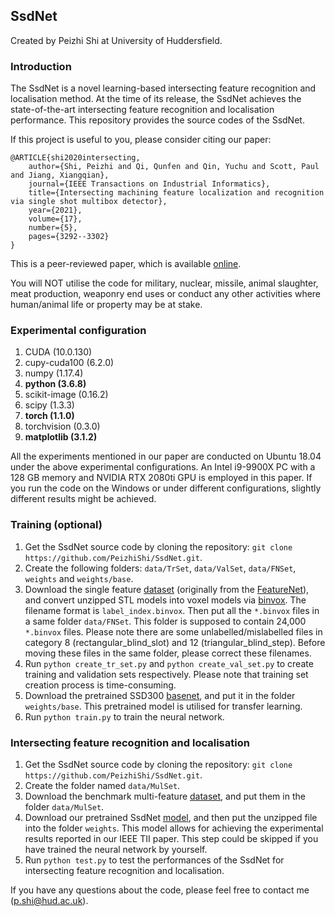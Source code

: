 ## SsdNet

Created by Peizhi Shi at University of Huddersfield. 

### Introduction

The SsdNet is a novel learning-based intersecting feature recognition and localisation method. At the time of its release, the SsdNet achieves the state-of-the-art intersecting feature recognition and localisation performance. This repository provides the source codes of the SsdNet. 

If this project is useful to you, please consider citing our paper:

    @ARTICLE{shi2020intersecting,
	    author={Shi, Peizhi and Qi, Qunfen and Qin, Yuchu and Scott, Paul and Jiang, Xiangqian},
	    journal={IEEE Transactions on Industrial Informatics}, 
	    title={Intersecting machining feature localization and recognition via single shot multibox detector}, 
	    year={2021},
	    volume={17},
	    number={5},
	    pages={3292--3302}
    }

This is a peer-reviewed paper, which is available [online](https://doi.org/10.1109/TII.2020.3030620). 

You will NOT utilise the code for military, nuclear, missile, animal slaughter, meat production, weaponry end uses or conduct any other activities where human/animal life or property may be at stake.

### Experimental configuration

1. CUDA (10.0.130)
2. cupy-cuda100 (6.2.0)
3. numpy (1.17.4)
4. **python (3.6.8)**
5. scikit-image (0.16.2)
6. scipy (1.3.3)
7. **torch (1.1.0)**
8. torchvision (0.3.0)
9. **matplotlib (3.1.2)**

All the experiments mentioned in our paper are conducted on Ubuntu 18.04 under the above experimental configurations. An Intel i9-9900X PC with a 128 GB memory and NVIDIA RTX 2080ti GPU is employed in this paper. If you run the code on the Windows or under different configurations, slightly different results might be achieved.


### Training (optional)

1. Get the SsdNet source code by cloning the repository: `git clone https://github.com/PeizhiShi/SsdNet.git`.
2. Create the following folders: `data/TrSet`, `data/ValSet`, `data/FNSet`, `weights` and `weights/base`. 
3. Download the single feature [dataset](https://github.com/madlabub/Machining-feature-dataset) (originally from the [FeatureNet](https://doi.org/10.1016/j.cad.2018.03.006)), and convert unzipped STL models into voxel models via [binvox](https://www.patrickmin.com/binvox/). The filename format is `label_index.binvox`. Then put all the `*.binvox` files in a same folder `data/FNSet`. This folder is supposed to contain 24,000 `*.binvox` files. Please note there are some unlabelled/mislabelled files in category 8 (rectangular_blind_slot) and 12 (triangular_blind_step). Before moving these files in the same folder, please correct these filenames.
4. Run `python create_tr_set.py` and `python create_val_set.py` to create training and validation sets respectively. Please note that training set creation process is time-consuming.
5. Download the pretrained SSD300 [basenet](https://s3.amazonaws.com/amdegroot-models/ssd_300_VOC0712.pth), and put it in the folder `weights/base`. This pretrained model is utilised for transfer learning.  
6. Run `python train.py` to train the neural network. 


### Intersecting feature recognition and localisation

1. Get the SsdNet source code by cloning the repository: `git clone https://github.com/PeizhiShi/SsdNet.git`.
2. Create the folder named `data/MulSet`.
3. Download the benchmark multi-feature [dataset](https://1drv.ms/u/s!At5UoWCCWHUKafomIKnOJnsl0Dg?e=lbK8iw), and put them in the folder `data/MulSet`.
4. Download our pretrained SsdNet [model](https://1drv.ms/u/s!At5UoWCCWHUKedwHDIt8BLUTw5E?e=SbR0Xh), and then put the unzipped file into the folder `weights`. This model allows for achieving the experimental results reported in our IEEE TII paper. This step could be skipped if you have trained the neural network by yourself.  
5. Run `python test.py` to test the performances of the SsdNet for intersecting feature recognition and localisation.

If you have any questions about the code, please feel free to contact me (p.shi@hud.ac.uk).
